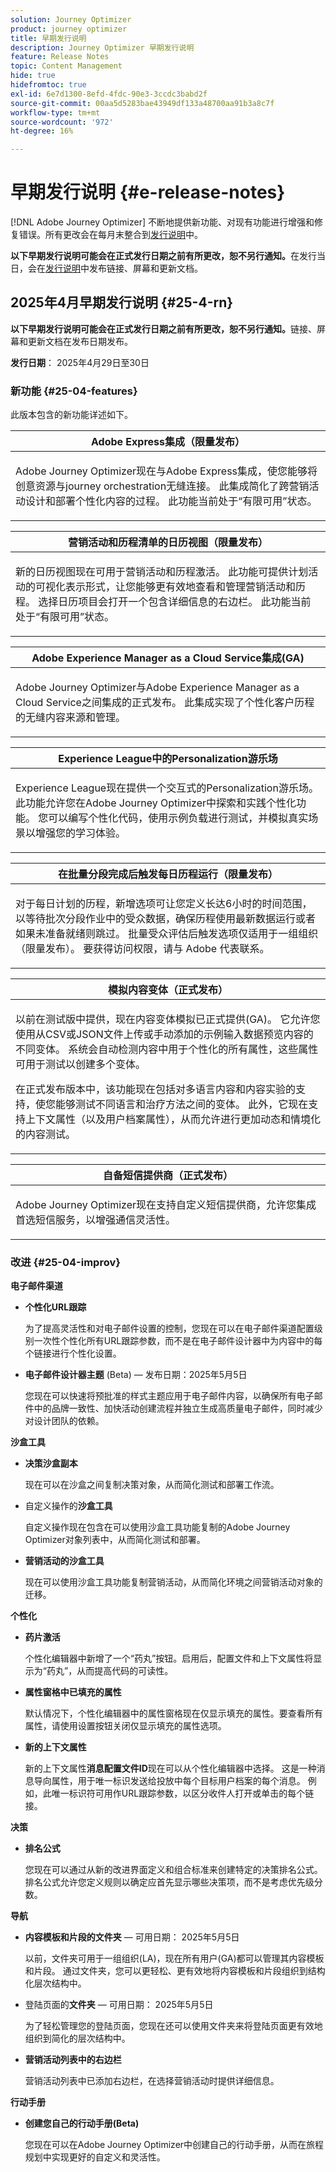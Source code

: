 ```yaml
---
solution: Journey Optimizer
product: journey optimizer
title: 早期发行说明
description: Journey Optimizer 早期发行说明
feature: Release Notes
topic: Content Management
hide: true
hidefromtoc: true
exl-id: 6e7d1300-8efd-4fdc-90e3-3ccdc3babd2f
source-git-commit: 00aa5d5283bae43949df133a48700aa91b3a8c7f
workflow-type: tm+mt
source-wordcount: '972'
ht-degree: 16%

---
```


# 早期发行说明 {#e-release-notes}

[!DNL Adobe Journey Optimizer] 不断地提供新功能、对现有功能进行增强和修复错误。所有更改会在每月末整合到[发行说明](release-notes.md)中。

**以下早期发行说明可能会在正式发行日期之前有所更改，恕不另行通知。**&#x200B;在发行当日，会在[发行说明](release-notes.md)中发布链接、屏幕和更新文档。


## 2025年4月早期发行说明 {#25-4-rn}


**以下早期发行说明可能会在正式发行日期之前有所更改，恕不另行通知。**&#x200B;链接、屏幕和更新文档在发布日期发布。

**发行日期**： 2025年4月29日至30日


### 新功能 {#25-04-features}

此版本包含的新功能详述如下。

<table>
<thead>
<tr>
<th><strong>Adobe Express集成（限量发布）</strong><br/></th>
</tr>
</thead>
<tbody>
<tr>
<td>
<p>Adobe Journey Optimizer现在与Adobe Express集成，使您能够将创意资源与journey orchestration无缝连接。 此集成简化了跨营销活动设计和部署个性化内容的过程。 此功能当前处于“有限可用”状态。</p>
</td>
</tr>
</tbody>
</table>

<table>
<thead>
<tr>
<th><strong>营销活动和历程清单的日历视图（限量发布）</strong><br/></th>
</tr>
</thead>
<tbody>
<tr>
<td>
<p>新的日历视图现在可用于营销活动和历程激活。 此功能可提供计划活动的可视化表示形式，让您能够更有效地查看和管理营销活动和历程。 选择日历项目会打开一个包含详细信息的右边栏。 此功能当前处于“有限可用”状态。</p>
</td>
</tr>
</tbody>
</table>

<table>
<thead>
<tr>
<th><strong>Adobe Experience Manager as a Cloud Service集成(GA)</strong><br/></th>
</tr>
</thead>
<tbody>
<tr>
<td>
<p>Adobe Journey Optimizer与Adobe Experience Manager as a Cloud Service之间集成的正式发布。 此集成实现了个性化客户历程的无缝内容来源和管理。</p>
</td>
</tr>
</tbody>
</table>

<table>
<thead>
<tr>
<th><strong>Experience League中的Personalization游乐场</strong><br/></th>
</tr>
</thead>
<tbody>
<tr>
<td>
<p>Experience League现在提供一个交互式的Personalization游乐场。 此功能允许您在Adobe Journey Optimizer中探索和实践个性化功能。 您可以编写个性化代码，使用示例负载进行测试，并模拟真实场景以增强您的学习体验。</p>
</td>
</tr>
</tbody>
</table>

<table>
<thead>
<tr>
<th><strong>在批量分段完成后触发每日历程运行（限量发布）</strong><br/></th>
</tr>
</thead>
<tbody>
<tr>
<td>
<p>对于每日计划的历程，新增选项可让您定义长达6小时的时间范围，以等待批次分段作业中的受众数据，确保历程使用最新数据运行或者如果未准备就绪则跳过。 批量受众评估后触发选项仅适用于一组组织（限量发布）。 要获得访问权限，请与 Adobe 代表联系。</p>
</td>
</tr>
</tbody>
</table>

<table>
<thead>
<tr>
<th><strong>模拟内容变体（正式发布）</strong><br/></th>
</tr>
</thead>
<tbody>
<tr>
<td>
<p>以前在测试版中提供，现在内容变体模拟已正式提供(GA)。 它允许您使用从CSV或JSON文件上传或手动添加的示例输入数据预览内容的不同变体。 系统会自动检测内容中用于个性化的所有属性，这些属性可用于测试以创建多个变体。</p>
<p>在正式发布版本中，该功能现在包括对多语言内容和内容实验的支持，使您能够测试不同语言和治疗方法之间的变体。 此外，它现在支持上下文属性（以及用户档案属性），从而允许进行更加动态和情境化的内容测试。</p>
</td>
</tr>
</tbody>
</table>

<table>
<thead>
<tr>
<th><strong>自备短信提供商（正式发布）</strong><br/></th>
</tr>
</thead>
<tbody>
<tr>
<td>
<p>Adobe Journey Optimizer现在支持自定义短信提供商，允许您集成首选短信服务，以增强通信灵活性。</p>
</td>
</tr>
</tbody>
</table>



<!--table>
<thead>
<tr>
<th><strong>Integration with Adobe Express</strong><br/></th>
</tr>
</thead>
<tbody>
<tr>
<td>
<p>The Adobe Express integration in Adobe Journey Optimizer lets you use Adobe Express's editing tools directly during content creation, enabling you to resize, remove backgrounds, crop, and convert assets to JPEG or PNG.<p>
</td>
</tr>
</tbody>
</table>


<table>
<thead>
<tr>
<th><strong>Calendar view for journeys (Limited Availability)</strong><br/></th>
</tr>
</thead>
<tbody>
<tr>
<td>
<p>A calendar view is now allows you to visualize all journeys activations. This capability is released as a Limited Availability to a select group of customers.<p>
<p>This change is only available for a set of organizations (Limited Availability). To gain access, contact your Adobe representative.</p>
</td>
</tr>
</tbody>
</table>

<table>
<thead>
<tr>
<th><strong>Integration with Dynamic Media (Limited Availability)</strong><br/></th>
</tr>
</thead>
<tbody>
<tr>
<td>
<p>Dynamic media assets are now directly available and accessible in Journey Optimizer. This integration enables you to:
<ul>
<li>Centrally manage assets with real-time updates</li>
<li>Modify your assets settings such as width and height instantly</li>
<li>Personalize your content using images with text overlays</li>
<li>Customize Dynamic Media templates by updating your content and adding personalization fields</li>
</ul>
<p>
<p>This integration is only available for a set of organizations (Limited Availability). To gain access, contact your Adobe representative.</p>
</td>
</tr>
</tbody>
</table>


<table>
<thead>
<tr>
<th><strong>LINE channel (Limited Availability)</strong><br/></th>
</tr>
</thead>
<tbody>
<tr>
<td>
<p>Adobe Journey Optimizer has expanded its cross-channel capabilities to include support for the LINE channel. This enhancement allows you to create, edit, and preview LINE experiences enabling more personalized and engaging interactions. With LINE, you can connect with more customers, send relevant content, and improve your engagement.<p>
<p>This capability is only available for a set of organizations (Limited Availability). To gain access, contact your Adobe representative.</p>
</td>
</tr>
</tbody>
</table-->

### 改进 {#25-04-improv}

<!--**Audiences**

- **Remove limitation for Audience Composition enrichment attributes** 

  The use of audiences and attributes from audience composition is now available for use with Healthcare Shield or Privacy and Security Shield.-->

**电子邮件渠道**

- **个性化URL跟踪**

  为了提高灵活性和对电子邮件设置的控制，您现在可以在电子邮件渠道配置级别一次性个性化所有URL跟踪参数，而不是在电子邮件设计器中为内容中的每个链接进行个性化设置。

- **电子邮件设计器主题** (Beta) — 发布日期：2025年5月5日

  您现在可以快速将预批准的样式主题应用于电子邮件内容，以确保所有电子邮件中的品牌一致性、加快活动创建流程并独立生成高质量电子邮件，同时减少对设计团队的依赖。

**沙盒工具**

- **决策沙盒副本**

  现在可以在沙盒之间复制决策对象，从而简化测试和部署工作流。

- 自定义操作的&#x200B;**沙盒工具**

  自定义操作现在包含在可以使用沙盒工具功能复制的Adobe Journey Optimizer对象列表中，从而简化测试和部署。

- **营销活动的沙盒工具**

  现在可以使用沙盒工具功能复制营销活动，从而简化环境之间营销活动对象的迁移。

**个性化**

- **药片激活**

  个性化编辑器中新增了一个“药丸”按钮。启用后，配置文件和上下文属性将显示为“药丸”，从而提高代码的可读性。

- **属性窗格中已填充的属性**

  默认情况下，个性化编辑器中的属性窗格现在仅显示填充的属性。要查看所有属性，请使用设置按钮关闭仅显示填充的属性选项。

- **新的上下文属性**

  新的上下文属性&#x200B;**消息配置文件ID**&#x200B;现在可以从个性化编辑器中选择。 这是一种消息导向属性，用于唯一标识发送给投放中每个目标用户档案的每个消息。 例如，此唯一标识符可用作URL跟踪参数，以区分收件人打开或单击的每个链接。

**决策**

- **排名公式**

  您现在可以通过从新的改进界面定义和组合标准来创建特定的决策排名公式。 排名公式允许您定义规则以确定应首先显示哪些决策项，而不是考虑优先级分数。

**导航**

- **内容模板和片段的文件夹** — 可用日期： 2025年5月5日

  以前，文件夹可用于一组组织(LA)，现在所有用户(GA)都可以管理其内容模板和片段。 通过文件夹，您可以更轻松、更有效地将内容模板和片段组织到结构化层次结构中。

- 登陆页面的&#x200B;**文件夹** — 可用日期： 2025年5月5日

  为了轻松管理您的登陆页面，您现在还可以使用文件夹来将登陆页面更有效地组织到简化的层次结构中。

- **营销活动列表中的右边栏**

  营销活动列表中已添加右边栏，在选择营销活动时提供详细信息。

**行动手册**

- **创建您自己的行动手册(Beta)**

  您现在可以在Adobe Journey Optimizer中创建自己的行动手册，从而在旅程规划中实现更好的自定义和灵活性。
